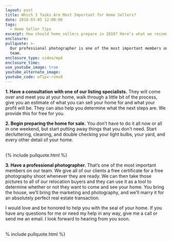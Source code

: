 ```yaml
---
layout: post
title: Which 3 Tasks Are Most Important for Home Sellers?
date: 2018-03-05 12:00:00
tags:
  - Home Seller Tips
excerpt: How should home sellers prepare in 2018? Here’s what we recommend.
enclosure:
pullquote: >-
  Our professional photographer is one of the most important members on our
  team.
enclosure_type: video/mp4
enclosure_time:
use_youtube_image: true
youtube_alternate_image:
youtube_code: wT1pv-rzmv0
---
```


**1. Have a consultation with one of our listing specialists.** They will come over and meet you at your home, walk through a little bit of the process, give you an estimate of what you can sell your home for and what your profit will be. They can also help you determine what the next steps are. We provide this for free for you.

**2. Begin preparing the home for sale.** You don’t have to do it all now or all in one weekend, but start putting away things that you don’t need. Start decluttering, cleaning, and double checking your light bulbs, your yard, and every other detail of your home.<br>&nbsp;

{% include pullquote.html %}

**3. Have a professional photographer.** That’s one of the most important members on our team. We give all of our clients a free certificate for a free photography shoot whenever they are ready. We can then take those pictures to all of our relocation buyers and they can use it as a tool to determine whether or not they want to come and see your home. You bring the house, we’ll bring the marketing and photography, and we’ll marry it for an absolutely perfect real estate transaction.

I would love and be honored to help you with the seal of your home. If you have any questions for me or need my help in any way, give me a call or send me an email. I look forward to hearing from you soon.<br>&nbsp;

% include pullquote.html %}